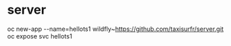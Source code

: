 # server

oc new-app --name=hellots1 wildfly~https://github.com/taxisurfr/server.git
oc expose svc hellots1
